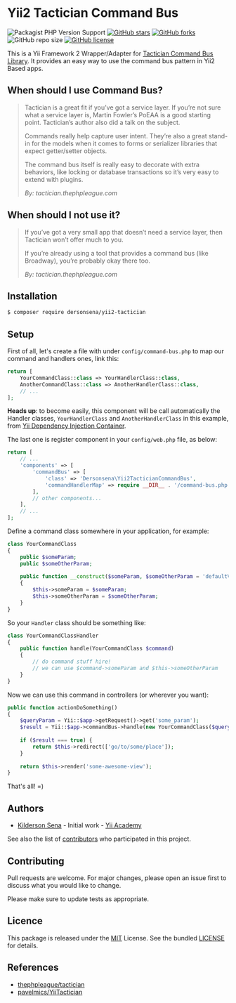 
# Yii2 Tactician Command Bus

![Packagist PHP Version Support](https://img.shields.io/packagist/php-v/dersonsena/yii2-tactician)
[![GitHub stars](https://img.shields.io/github/stars/dersonsena/yii2-tactician)](https://github.com/dersonsena/yii2-tactician/stargazers)
[![GitHub forks](https://img.shields.io/github/forks/dersonsena/yii2-tactician)](https://github.com/dersonsena/yii2-tactician/network)
![GitHub repo size](https://img.shields.io/github/repo-size/dersonsena/yii2-tactician)
[![GitHub license](https://img.shields.io/github/license/dersonsena/yii2-tactician)](https://github.com/dersonsena/yii2-tactician/blob/master/LICENSE)

This is a Yii Framework 2 Wrapper/Adapter for [Tactician Command Bus Library](https://tactician.thephpleague.com/). It provides an easy way to use the command bus pattern in Yii2 Based apps.

## When should I use Command Bus?
> Tactician is a great fit if you’ve got a service layer. If you’re not sure what a service layer is, Martin Fowler’s PoEAA is a good starting point. Tactician’s author also did a talk on the subject. 
> 
> Commands really help capture user intent. They’re also a great stand-in for the models when it comes to forms or serializer libraries that expect getter/setter objects.
>
> The command bus itself is really easy to decorate with extra behaviors, like locking or database transactions so it’s very easy to extend with plugins.
> 
> *By: tactician.thephpleague.com*

## When should I not use it?
> If you’ve got a very small app that doesn’t need a service layer, then Tactician won’t offer much to you.
>
> If you’re already using a tool that provides a command bus (like Broadway), you’re probably okay there too.
>
> *By: tactician.thephpleague.com*

## Installation

```bash
$ composer require dersonsena/yii2-tactician
```

## Setup
First of all, let's create a file with under `config/command-bus.php` to map our command and handlers ones, link this:

```php
return [
    YourCommandClass::class => YourHandlerClass::class,
    AnotherCommandClass::class => AnotherHandlerClass::class,
    // ...
];
```

**Heads up**: to become easily, this component will be call automatically the Handler classes, `YourHandlerClass` and `AnotherHandlerClass` in this example, from [Yii Dependency Injection Container](https://www.yiiframework.com/doc/guide/2.0/en/concept-di-container).

The last one is register component in your `config/web.php` file, as below:

```php
return [
    // ...
    'components' => [
        'commandBus' => [
            'class' => 'Dersonsena\Yii2TacticianCommandBus',
            'commandHandlerMap' => require __DIR__ . '/command-bus.php'
        ],
        // other components...
    ],
    // ...
];

```

Define a command class somewhere in your application, for example:

```php
class YourCommandClass 
{
    public $someParam;
    public $someOtherParam;
    
    public function __construct($someParam, $someOtherParam = 'defaultValue') 
    {
    	$this->someParam = $someParam;
        $this->someOtherParam = $someOtherParam;
    }
}
```

So your `Handler` class should be something like:

```php
class YourCommandClassHandler
{
    public function handle(YourCommandClass $command)
    {
    	// do command stuff hire!
        // we can use $command->someParam and $this->someOtherParam
    }
}
```

Now we can use this command in controllers (or wherever you want):

```php
public function actionDoSomething()
{
    $queryParam = Yii::$app->getRequest()->get('some_param');
    $result = Yii::$app->commandBus->handle(new YourCommandClass($queryParam));
    
    if ($result === true) {
    	return $this->redirect(['go/to/some/place']);
    }
    
    return $this->render('some-awesome-view');
}
```
That's all! =)

## Authors

- [Kilderson Sena](https://github.com/dersonsena) - Initial work - [Yii Academy](https://www.yiiacademy.com.br)

See also the list of [contributors](https://github.com/dersonsena/yii2-tactician/contributors) who participated in this project.

## Contributing

Pull requests are welcome. For major changes, please open an issue first to discuss what you would like to change.

Please make sure to update tests as appropriate.

## Licence

This package is released under the [MIT](https://choosealicense.com/licenses/mit/) License. See the bundled [LICENSE](./LICENSE) for details.

## References

- [thephpleague/tactician](https://github.com/thephpleague/tactician)
- [pavelmics/YiiTactician](https://github.com/pavelmics/YiiTactician/blob/master/README.md)
